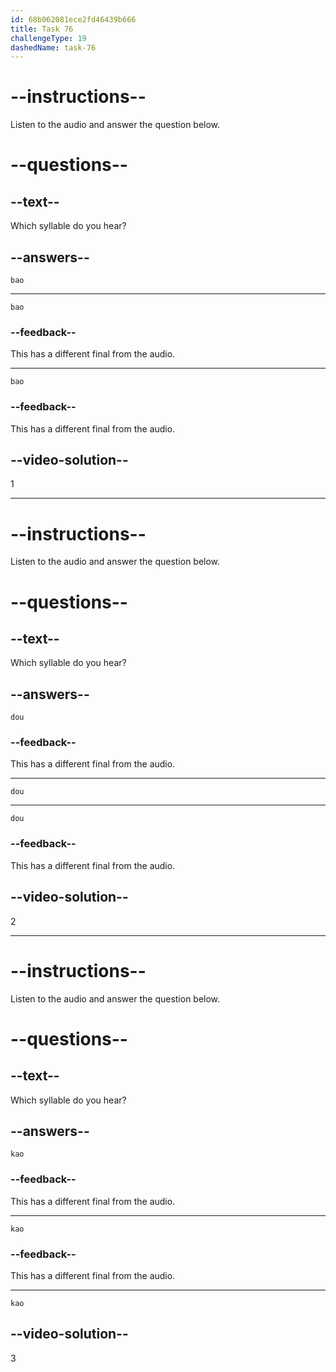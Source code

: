 ```yaml
---
id: 68b062081ece2fd46439b666
title: Task 76
challengeType: 19
dashedName: task-76
---
```


<!-- (Audio) A: bao -->

# --instructions--

Listen to the audio and answer the question below.

# --questions--

## --text--

Which syllable do you hear?

## --answers--

`bao`

---

`bao`

### --feedback--

This has a different final from the audio.

---

`bao`

### --feedback--

This has a different final from the audio.

## --video-solution--

1

---

<!-- (Audio) A: dou -->

# --instructions--

Listen to the audio and answer the question below.

# --questions--

## --text--

Which syllable do you hear?

## --answers--

`dou`

### --feedback--

This has a different final from the audio.

---

`dou`

---

`dou`

### --feedback--

This has a different final from the audio.

## --video-solution--

2

---

<!-- (Audio) A: kao -->

# --instructions--

Listen to the audio and answer the question below.

# --questions--

## --text--

Which syllable do you hear?

## --answers--

`kao`

### --feedback--

This has a different final from the audio.

---

`kao`

### --feedback--

This has a different final from the audio.

---

`kao`

## --video-solution--

3
